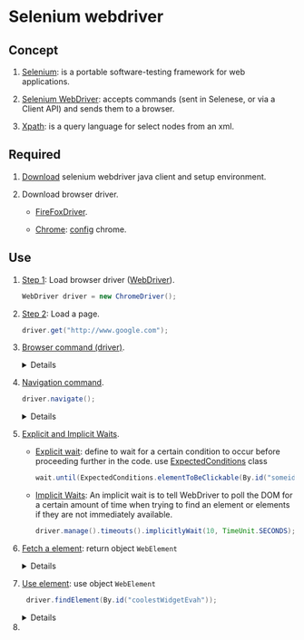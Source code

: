 # Selenium webdriver
## Concept
1. [Selenium](https://en.wikipedia.org/wiki/Selenium_(software)): is a portable software-testing framework for web applications.
2. [Selenium WebDriver](https://en.wikipedia.org/wiki/Selenium_(software)#Selenium_WebDriver): accepts commands (sent in Selenese, or via a Client API) and sends them to a browser.
  
3. [Xpath](https://developer.mozilla.org/en-US/docs/Web/XPath):  is a query language for select nodes from an xml.

## Required

1. [Download](https://docs.seleniumhq.org/docs/03_webdriver.jsp#setting-up-a-selenium-webdriver-project) selenium webdriver java client and setup environment.

2. Download browser driver.

   - [FireFoxDriver](https://github.com/mozilla/geckodriver/releases).
  
   - [Chrome](https://sites.google.com/a/chromium.org/chromedriver/downloads): [config](https://sites.google.com/a/chromium.org/chromedriver/capabilities) chrome.

## Use
1. [Step 1](https://docs.seleniumhq.org/docs/03_webdriver.jsp#selenium-webdriver-s-drivers): Load browser driver ([WebDriver](https://seleniumhq.github.io/selenium/docs/api/java/org/openqa/selenium/WebDriver.html)).
   ```java
   WebDriver driver = new ChromeDriver();
   ```

2. [Step 2](https://docs.seleniumhq.org/docs/03_webdriver.jsp#fetching-a-page): Load a page.
   ```java
   driver.get("http://www.google.com");
   ```

3. [Browser command (driver)](http://toolsqa.com/selenium-webdriver/browser-commands/).
   <details>

    - Get: load page 
        ```java
        driver.get("http://www.google.com");
        ```
    - [Get title](http://toolsqa.com/selenium-webdriver/browser-commands/#crayon-5becdfd0e68a5485172444): fetches the Title of the current page
        ```java 
        driver.getTitle();
        ```
    - [Get current URL](http://toolsqa.com/selenium-webdriver/browser-commands/#crayon-5becdfd0e68ae700958072): fetches the string representing the Current URL which is opened in the browser.
        ```java 
        driver.getCuuentUrl();
        ```
    - [Get page source](http://toolsqa.com/selenium-webdriver/browser-commands/#crayon-5becdfd0e68b0312844027): This method returns the Source Code of the page.
        ```java
        driver.getPageSource();
        ```
    - [Close](http://toolsqa.com/selenium-webdriver/browser-commands/#crayon-5becdfd0e68b1466950791): This method Close only the current window the WebDriver is currently controlling.
        ```java 
        driver.close();
        ```
    - [Quit](http://toolsqa.com/selenium-webdriver/browser-commands/#crayon-5becdfd0e68b2704684749): This method Closes all windows opened by the WebDriver.
        ```java
        driver.quit();
        ```
   </details>
4. [Navigation command](https://seleniumhq.github.io/selenium/docs/api/java/org/openqa/selenium/WebDriver.Navigation.html).
    ```java 
    driver.navigate();
    ```
   <details>

    - [back()](https://seleniumhq.github.io/selenium/docs/api/java/org/openqa/selenium/WebDriver.Navigation.html#back--): Move back a single "item" in the browser's history.
  
    - [forward()](https://seleniumhq.github.io/selenium/docs/api/java/org/openqa/selenium/WebDriver.Navigation.html#forward--): Move a single "item" forward in the browser's history.
  
    - [refresh()](https://seleniumhq.github.io/selenium/docs/api/java/org/openqa/selenium/WebDriver.Navigation.html#refresh--): Refresh the current page.
  
    - [to(String url)](https://seleniumhq.github.io/selenium/docs/api/java/org/openqa/selenium/WebDriver.Navigation.html#to-java.lang.String-): Load a new web page in the current browser window.
  
    - [to(java.net.URL url)](https://seleniumhq.github.io/selenium/docs/api/java/org/openqa/selenium/WebDriver.Navigation.html#to-java.net.URL-): Overloaded version of to(String) that makes it easy to pass in a URL.
   </details>
5. [Explicit and Implicit Waits](https://docs.seleniumhq.org/docs/04_webdriver_advanced.jsp#explicit-and-implicit-waits).
   - [Explicit wait](https://docs.seleniumhq.org/docs/04_webdriver_advanced.jsp#explicit-waits): define to wait for a certain condition to occur before proceeding further in the code. use [ExpectedConditions](https://seleniumhq.github.io/selenium/docs/api/java/org/openqa/selenium/support/ui/ExpectedConditions.html) class
        ```java
        wait.until(ExpectedConditions.elementToBeClickable(By.id("someid")));
        ```
   - [Implicit Waits](https://docs.seleniumhq.org/docs/04_webdriver_advanced.jsp#implicit-waits): An implicit wait is to tell WebDriver to poll the DOM for a certain amount of time when trying to find an element or elements if they are not immediately available.
        ```java
        driver.manage().timeouts().implicitlyWait(10, TimeUnit.SECONDS);
        ```
6. [Fetch a element](https://docs.seleniumhq.org/docs/03_webdriver.jsp#locating-ui-elements-webelements): return object `WebElement`
   <details>
   
   - [By ID](https://docs.seleniumhq.org/docs/03_webdriver.jsp#by-id).
        ```java
        driver.findElement(By.id("coolestWidgetEvah"));
        ```
   - [By Class Name](https://docs.seleniumhq.org/docs/03_webdriver.jsp#by-class-name).
        ```java
        driver.findElements(By.className("cheese"));
        ```
   - [By Tag Name](https://docs.seleniumhq.org/docs/03_webdriver.jsp#by-tag-name).
        ```java
        driver.findElement(By.tagName("iframe"));
        ```

   - [By Name](https://docs.seleniumhq.org/docs/03_webdriver.jsp#by-name).
        ```java 
        driver.findElements(By.className("cheese"));
        ```
   - [By link Text](https://docs.seleniumhq.org/docs/03_webdriver.jsp#by-link-text).
        ```java
        driver.findElement(By.tagName("iframe"));
        ```
   - [By Partial link text](https://docs.seleniumhq.org/docs/03_webdriver.jsp#by-partial-link-text).
        ```html
        <a href="http://www.google.com/search?q=cheese">search for cheese</a>>
        ```
        ```java
        driver.findElement(By.linkText("cheese"));
        ```
   - [By CSS](https://docs.seleniumhq.org/docs/03_webdriver.jsp#by-css).
        ```html
        <div id="food"><span class="dairy">milk</span><span class="dairy aged">cheese</span></div>
        ```
        ```java
        driver.findElement(By.cssSelector("#food span.dairy.aged"));
        ```
   - [By Xpath](https://docs.seleniumhq.org/docs/03_webdriver.jsp#by-xpath).
        ```java
        driver.findElements(By.xpath("//input"));
        ```
   - [Using JavaScript](https://docs.seleniumhq.org/docs/03_webdriver.jsp#using-javascript). 
        ```java 
        (WebElement) ((JavascriptExecutor)driver).executeScript("return $('.cheese')[0]");
        ```
    </details>
7. [Use element](https://seleniumhq.github.io/selenium/docs/api/java/org/openqa/selenium/WebElement.html): use object `WebElement`
   ```java
    driver.findElement(By.id("coolestWidgetEvah"));
   ```
   <details>

   - [clear()](https://seleniumhq.github.io/selenium/docs/api/java/org/openqa/selenium/WebElement.html#clear--): If this element is a text entry element, this will clear the value.
  
   - [click()](https://seleniumhq.github.io/selenium/docs/api/java/org/openqa/selenium/WebElement.html#click--): Click this element.
  
   - [findElement(By by)](https://seleniumhq.github.io/selenium/docs/api/java/org/openqa/selenium/WebElement.html#findElement-org.openqa.selenium.By-): Find the first WebElement using the given method.
  
   - [getAttribute(String name)](https://seleniumhq.github.io/selenium/docs/api/java/org/openqa/selenium/WebElement.html#getAttribute-java.lang.String-): Get the value of the given attribute of the element.
  
   - [getCssValue(String propertyName)](https://seleniumhq.github.io/selenium/docs/api/java/org/openqa/selenium/WebElement.html#getCssValue-java.lang.String-): Get the value of a given CSS property.
  
   - [getLocation()](https://seleniumhq.github.io/selenium/docs/api/java/org/openqa/selenium/WebElement.html#getLocation--): Where on the page is the top left-hand corner of the rendered element?.
  
   - [getRect()](https://seleniumhq.github.io/selenium/docs/api/java/org/openqa/selenium/WebElement.html#getRect--).
  
   - [getSize()](https://seleniumhq.github.io/selenium/docs/api/java/org/openqa/selenium/WebElement.html#getSize--): What is the width and height of the rendered element?
  
   - [getTagName()](https://seleniumhq.github.io/selenium/docs/api/java/org/openqa/selenium/WebElement.html#getTagName--): Get the tag name of this element.
  
   - [getText()](https://docs.seleniumhq.org/docs/03_webdriver.jsp#getting-text-values): Get the visible (i.e).
  
   - [isDisplayed()](https://seleniumhq.github.io/selenium/docs/api/java/org/openqa/selenium/WebElement.html#isDisplayed--): Is this element displayed or not? This method avoids the problem of having to parse an element's "style" attribute.
  
   - [isEnabled()](https://seleniumhq.github.io/selenium/docs/api/java/org/openqa/selenium/WebElement.html#isEnabled--): Is the element currently enabled or not? This will generally return true for everything but disabled input elements.
  
   - [isSelected()](https://seleniumhq.github.io/selenium/docs/api/java/org/openqa/selenium/WebElement.html#isSelected--): Determine whether or not this element is selected or not.
  
   - [sendKeys(CharSequence... keysToSend)](https://seleniumhq.github.io/selenium/docs/api/java/org/openqa/selenium/WebElement.html#sendKeys-java.lang.CharSequence...-): Use this method to simulate typing into an element, which may set its value.
  
   - [submit()](https://seleniumhq.github.io/selenium/docs/api/java/org/openqa/selenium/WebElement.html#submit--): If this current element is a form, or an element within a form, then this will be submitted to the remote server.
  
    </details>
8. 